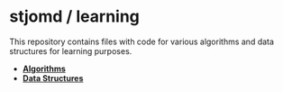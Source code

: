 # stjomd / learning
This repository contains files with code for various algorithms and data structures for learning purposes. 

* [**Algorithms**](https://github.com/stjomd/learning/tree/master/Learning/Algorithms)
* [**Data Structures**](https://github.com/stjomd/learning/tree/master/Learning/Data%20Structures)
